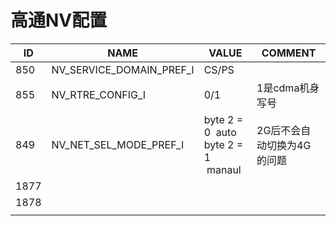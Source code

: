 # 高通NV配置

|ID|NAME|VALUE|COMMENT|
|---|---|---|---|
|850|NV_SERVICE_DOMAIN_PREF_I|CS/PS| |
|855|NV_RTRE_CONFIG_I|0/1|1是cdma机身写号|
|849|NV_NET_SEL_MODE_PREF_I|byte 2 = 0  auto<br />byte 2 = 1  manaul|2G后不会自动切换为4G的问题|
|1877| | | |
|1878| | | |
| | | | |






